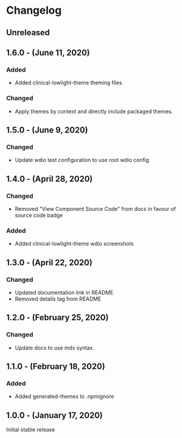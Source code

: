 Changelog
=========

Unreleased
----------

1.6.0 - (June 11, 2020)
------------------
### Added
* Added clinical-lowlight-theme theming files

### Changed
* Apply themes by context and directly include packaged themes.

1.5.0 - (June 9, 2020)
------------------
### Changed
* Update wdio test configuration to use root wdio config

1.4.0 - (April 28, 2020)
------------------
### Changed
* Removed "View Component Source Code" from docs in favour of source code badge
### Added
* Added clinical-lowlight-theme wdio screenshots

1.3.0 - (April 22, 2020)
------------------
### Changed
* Updated documentation link in README
* Removed details tag from README

1.2.0 - (February 25, 2020)
------------------
### Changed
* Update docs to use mdx syntax.

1.1.0 - (February 18, 2020)
------------------
### Added
* Added generated-themes to .npmignore

1.0.0 - (January 17, 2020)
------------------
Initial stable release
